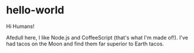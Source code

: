 # hello-world

Hi Humans!

Afedull here, I like Node.js and CoffeeScript (that's what I'm made of!).
I've had tacos on the Moon and find them far superior to Earth tacos.
